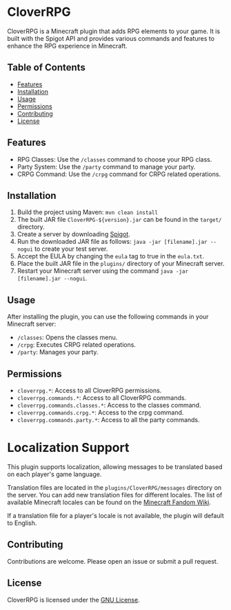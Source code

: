 # CloverRPG

CloverRPG is a Minecraft plugin that adds RPG elements to your game. It is built with the Spigot API and provides various commands and features to enhance the RPG experience in Minecraft.

## Table of Contents

- [Features](#features)
- [Installation](#installation)
- [Usage](#usage)
- [Permissions](#permissions)
- [Contributing](#contributing)
- [License](#license)

## Features

- RPG Classes: Use the `/classes` command to choose your RPG class.
- Party System: Use the `/party` command to manage your party.
- CRPG Command: Use the `/crpg` command for CRPG related operations.

## Installation

1. Build the project using Maven: `mvn clean install`
2. The built JAR file `CloverRPG-${version}.jar` can be found in the `target/` directory.
3. Create a server by downloading [Spigot](https://getbukkit.org/download/spigot).
4. Run the downloaded JAR file as follows: `java -jar [filename].jar --nogui` to create your test server.
5. Accept the EULA by changing the `eula` tag to true in the `eula.txt`.
6. Place the built JAR file in the `plugins/` directory of your Minecraft server.
7. Restart your Minecraft server using the command `java -jar [filename].jar --nogui`.

## Usage

After installing the plugin, you can use the following commands in your Minecraft server:

- `/classes`: Opens the classes menu.
- `/crpg`: Executes CRPG related operations.
- `/party`: Manages your party.

## Permissions

- `cloverrpg.*`: Access to all CloverRPG permissions.
- `cloverrpg.commands.*`: Access to all CloverRPG commands.
- `cloverrpg.commands.classes.*`: Access to the classes command.
- `cloverrpg.commands.crpg.*`: Access to the crpg command.
- `cloverrpg.commands.party.*`: Access to all the party commands.

# Localization Support
This plugin supports localization, allowing messages to be translated based on each player's game language. 

Translation files are located in the `plugins/CloverRPG/messages` directory on the server. You can add new translation files for different locales. The list of available Minecraft locales can be found on the [Minecraft Fandom Wiki](https://minecraft.fandom.com/wiki/Language).

If a translation file for a player's locale is not available, the plugin will default to English.

## Contributing

Contributions are welcome. Please open an issue or submit a pull request.

## License

CloverRPG is licensed under the [GNU License](LICENSE).
